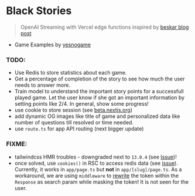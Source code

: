 # Black Stories

> OpenAI Streaming with Vercel edge functions inspired by [beskar blog post](https://www.beskar.co/blog/streaming-openai-completions-vercel-edge)

- Game Examples by [yesnogame](https://yesnogame.net/en/scary)

### TODO:

- Use Redis to store statistics about each game.
- Get a percentage of completion of the story to see how much the user needs to answer more.
- Train model to understand the important story points for a successfull played game. Let the user know if she got an important information by setting points like 2/4. In general, show some progress!
- use cookie to store session (see [beta.nextjs.org](https://beta.nextjs.org/docs/api-reference/file-conventions/route#cookies))
- add dynamic OG images like title of game and personalized data like number of questions till resolved or time needed.
- use `route.ts` for app API routing (next bigger update)

### FIXME:

- tailwindcss HMR troubles - downgraded next to `13.0.4` (see [Issue](https://github.com/tailwindlabs/tailwindcss/issues/9954))!
- once solved, use `cookies()` in RSC to access redis data (see [issue](https://github.com/vercel/next.js/issues/45979)). Currently, it works in `app/page.ts` but **not** in `app/[slug]/page.ts`. As a workaround, we are using `middleware` to [rewrite](https://nextjs.org/docs/api-reference/next.config.js/rewrites) the token within the `Response` as search param while masking the token! It is not seen for the user.
